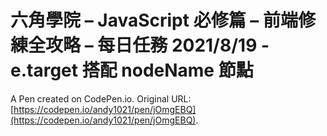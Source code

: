 # 六角學院 – JavaScript 必修篇 – 前端修練全攻略 – 每日任務 2021/8/19 - e.target 搭配 nodeName 節點

A Pen created on CodePen.io. Original URL: [https://codepen.io/andy1021/pen/jOmgEBQ](https://codepen.io/andy1021/pen/jOmgEBQ).


